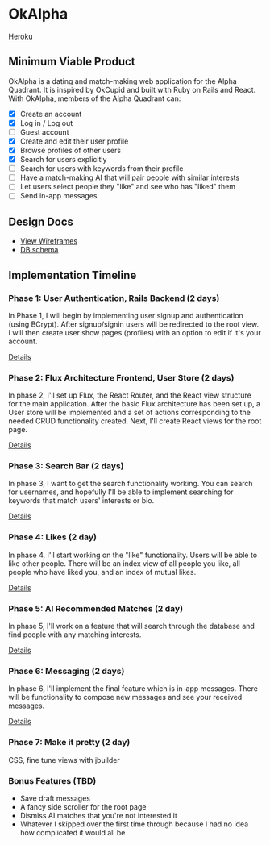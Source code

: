 # OkAlpha

[Heroku](https://okalpha.herokuapp.com/)

## Minimum Viable Product

OkAlpha is a dating and match-making web application for the Alpha Quadrant.
It is inspired by OkCupid and built with Ruby on Rails and React. With OkAlpha,
members of the Alpha Quadrant can:

- [x] Create an account
- [x] Log in / Log out
- [ ] Guest account
- [x] Create and edit their user profile
- [x] Browse profiles of other users
- [x] Search for users explicitly
- [ ] Search for users with keywords from their profile
- [ ] Have a match-making AI that will pair people with similar interests
- [ ] Let users select people they "like" and see who has "liked" them
- [ ] Send in-app messages

## Design Docs
* [View Wireframes][view]
* [DB schema][schema]

[view]: ./docs/views.md
[schema]: ./docs/schema.md

## Implementation Timeline

### Phase 1: User Authentication, Rails Backend (2 days)

In Phase 1, I will begin by implementing user signup and authentication (using
BCrypt). After signup/signin users will be redirected to the root view. I will
then create user show pages (profiles) with an option to edit if it's your
account.

[Details][phase-one]

### Phase 2: Flux Architecture Frontend, User Store (2 days)

In phase 2, I'll set up Flux, the React Router, and the React view
structure for the main application. After the basic Flux architecture has been
set up, a User store will be implemented and a set of actions corresponding to
the needed CRUD functionality created. Next, I'll create React
views for the root page.

[Details][phase-two]

### Phase 3: Search Bar (2 days)

In phase 3, I want to get the search functionality working. You can search for
usernames, and hopefully I'll be able to implement searching for keywords
that match users' interests or bio.

[Details][phase-three]

### Phase 4: Likes (2 day)

In phase 4, I'll start working on the "like" functionality. Users will be able
to like other people. There will be an index view of all people you like, all
people who have liked you, and an index of mutual likes.

[Details][phase-four]

### Phase 5: AI Recommended Matches (2 day)

In phase 5, I'll work on a feature that will search through the database and
find people with any matching interests.

[Details][phase-five]

### Phase 6: Messaging (2 days)

In phase 6, I'll implement the final feature which is in-app messages. There
will be functionality to compose new messages and see your received messages.

[Details][phase-six]

### Phase 7: Make it pretty (2 day)

CSS, fine tune views with jbuilder

### Bonus Features (TBD)
* Save draft messages
* A fancy side scroller for the root page
* Dismiss AI matches that you're not interested it
* Whatever I skipped over the first time through because I had no idea how
  complicated it would all be

[phase-one]: ./docs/phases/phase1.md
[phase-two]: ./docs/phases/phase2.md
[phase-three]: ./docs/phases/phase3.md
[phase-four]: ./docs/phases/phase4.md
[phase-five]: ./docs/phases/phase5.md
[phase-six]: ./docs/phases/phase6.md
